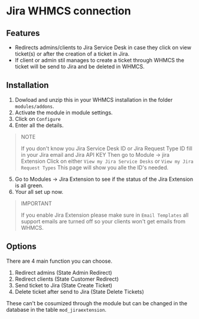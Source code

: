 # Jira WHMCS connection

## Features
- Redirects admins/clients to Jira Service Desk in case they click on view ticket(s) or after the creation of a ticket in Jira.
- If client or admin stil manages to create a ticket through WHMCS the ticket will be send to Jira and be deleted in WHMCS.

## Installation
1. Dowload and unzip this in your WHMCS installation in the folder `modules/addons`.
2. Activate the module in module settings.
3. Click on `Configure`
4. Enter all the details.
> NOTE 
>
> If you don't know you Jira Service Desk ID or Jira Request Type ID fill in your Jira email and Jira API KEY
> Then go to Module -> jira Extension
> Click on either `View my Jira Service Desks` or `View my Jira Request Types`
> This page will show you alle the ID's needed.
5. Go to Modules -> Jira Extension to see if the status of the Jira Extension is all green.
6. Your all set up now.

> IMPORTANT 
>
> If you enable Jira Extension please make sure in `Email Templates` all support emails are turned off so your clients won't get emails from WHMCS.

## Options
There are 4 main function you can choose.
1. Redirect admins (State Admin Redirect)
2. Redirect clients (State Customer Redirect)
3. Send ticket to Jira (State Create Ticket)
4. Delete ticket after send to Jira (State Delete Tickets)

These can't be cosumized through the module but can be changed in the database in the table `mod_jiraextension`.
